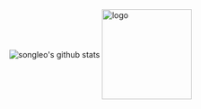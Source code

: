 <img align="center" src="https://github-readme-stats.vercel.app/api?username=songleo&show_icons=true&theme=vue" alt="songleo's github stats" />
<img src="https://github-profile-trophy.vercel.app/?username=songleo&theme=flat&column=7&margin-w=10" alt="logo" height="160" align="center" />
